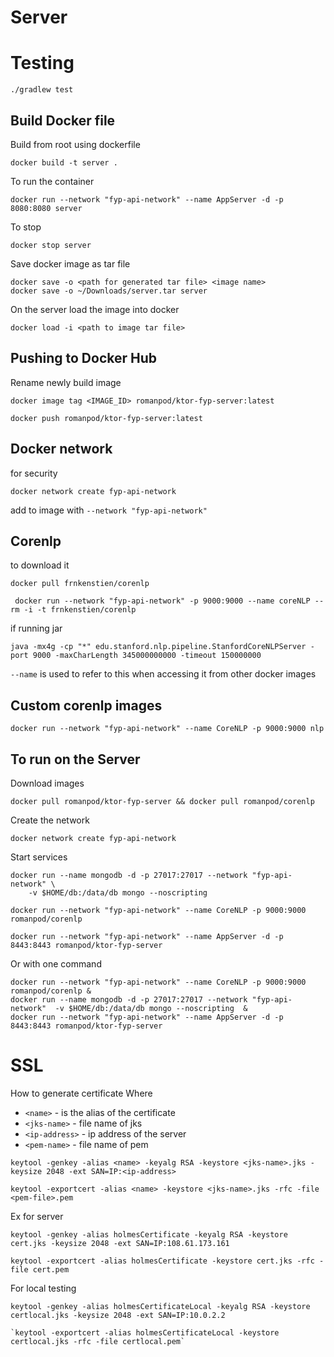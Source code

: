 # Server

# Testing

``` aidl
./gradlew test
```

## Build Docker file

Build from root using dockerfile

```
docker build -t server .
```

To run the container

```
docker run --network "fyp-api-network" --name AppServer -d -p 8080:8080 server
```

To stop

```
docker stop server
```

Save docker image as tar file

```
docker save -o <path for generated tar file> <image name>
docker save -o ~/Downloads/server.tar server
```

On the server load the image into docker

```
docker load -i <path to image tar file>
```
## Pushing to Docker Hub
Rename newly build image
```
docker image tag <IMAGE_ID> romanpod/ktor-fyp-server:latest
```

```
docker push romanpod/ktor-fyp-server:latest
```
## Docker network

for security

```
docker network create fyp-api-network

```

add to image with `--network "fyp-api-network"`

## Corenlp

to download it

```
docker pull frnkenstien/corenlp
```

```
 docker run --network "fyp-api-network" -p 9000:9000 --name coreNLP --rm -i -t frnkenstien/corenlp 
```

if running jar

```
java -mx4g -cp "*" edu.stanford.nlp.pipeline.StanfordCoreNLPServer -port 9000 -maxCharLength 345000000000 -timeout 150000000

```

`--name` is used to refer to this when accessing it from other docker images

## Custom corenlp images

```
docker run --network "fyp-api-network" --name CoreNLP -p 9000:9000 nlp
```

## To run on the Server

Download images

```
docker pull romanpod/ktor-fyp-server && docker pull romanpod/corenlp
```

Create the network

```
docker network create fyp-api-network
```

Start services

```
docker run --name mongodb -d -p 27017:27017 --network "fyp-api-network" \
    -v $HOME/db:/data/db mongo --noscripting 
```

```
docker run --network "fyp-api-network" --name CoreNLP -p 9000:9000 romanpod/corenlp
```

```
docker run --network "fyp-api-network" --name AppServer -d -p 8443:8443 romanpod/ktor-fyp-server
```

Or with one command

```
docker run --network "fyp-api-network" --name CoreNLP -p 9000:9000 romanpod/corenlp &
docker run --name mongodb -d -p 27017:27017 --network "fyp-api-network"  -v $HOME/db:/data/db mongo --noscripting  &
docker run --network "fyp-api-network" --name AppServer -d -p 8443:8443 romanpod/ktor-fyp-server
```

# SSL

How to generate certificate Where

- `<name>` - is the alias of the certificate
- `<jks-name>` - file name of jks
- `<ip-address>` - ip address of the server
- `<pem-name>` - file name of pem

```
keytool -genkey -alias <name> -keyalg RSA -keystore <jks-name>.jks -keysize 2048 -ext SAN=IP:<ip-address>

```

```
keytool -exportcert -alias <name> -keystore <jks-name>.jks -rfc -file <pem-file>.pem

```

Ex for server

``` 
keytool -genkey -alias holmesCertificate -keyalg RSA -keystore cert.jks -keysize 2048 -ext SAN=IP:108.61.173.161
```

``` 
keytool -exportcert -alias holmesCertificate -keystore cert.jks -rfc -file cert.pem

```

For local testing

``` 
keytool -genkey -alias holmesCertificateLocal -keyalg RSA -keystore certlocal.jks -keysize 2048 -ext SAN=IP:10.0.2.2
```

``` 
`keytool -exportcert -alias holmesCertificateLocal -keystore certlocal.jks -rfc -file certlocal.pem`
```
